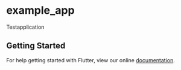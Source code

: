 # example_app

Testapplication

## Getting Started

For help getting started with Flutter, view our online
[documentation](https://flutter.io/).
